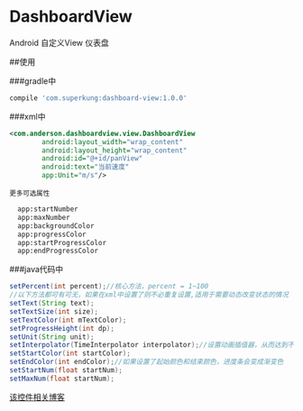 # DashboardView
Android 自定义View 仪表盘

##使用

###gradle中

```Groovy
compile 'com.superkung:dashboard-view:1.0.0'
```
###xml中
```xml
<com.anderson.dashboardview.view.DashboardView
        android:layout_width="wrap_content"
        android:layout_height="wrap_content"
        android:id="@+id/panView"
        android:text="当前速度"
        app:Unit="m/s"/>
```
    更多可选属性
```xml
  app:startNumber
  app:maxNumber
  app:backgroundColor
  app:progressColor
  app:startProgressColor
  app:endProgressColor
```
###java代码中
```java
setPercent(int percent);//核心方法，percent = 1~100
//以下方法都可有可无，如果在xml中设置了则不必重复设置,适用于需要动态改变状态的情况
setText(String text);
setTextSize(int size);
setTextColor(int mTextColor);
setProgressHeight(int dp);
setUnit(String unit);
setInterpolator(TimeInterpolator interpolator);//设置动画插值器，从而达到不同的动画效果
setStartColor(int startColor);
setEndColor(int endColor);//如果设置了起始颜色和结束颜色，进度条会变成渐变色
setStartNum(float startNum);
setMaxNum(float startNum);
```

[该控件相关博客](http://blog.csdn.net/qq_17422503)  
